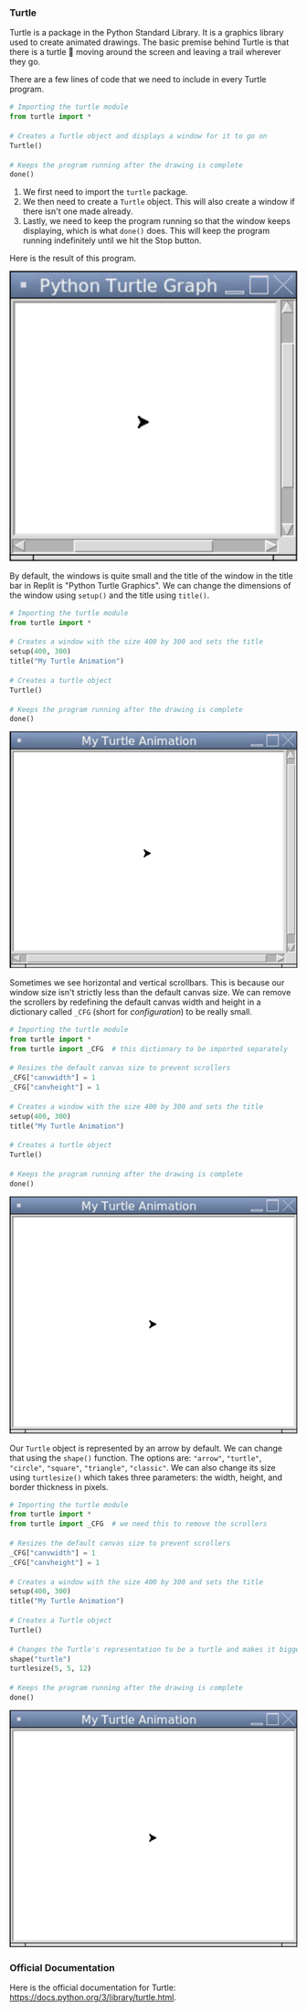 ### Turtle

Turtle is a package in the Python Standard Library. It is a graphics library used to create animated drawings. The basic premise behind Turtle is that there is a turtle 🐢 moving around the screen and leaving a trail wherever they go.

There are a few lines of code that we need to include in every Turtle program.

```python
# Importing the turtle module
from turtle import *

# Creates a Turtle object and displays a window for it to go on
Turtle()

# Keeps the program running after the drawing is complete
done()
```

1. We first need to import the `turtle` package.
2. We then need to create a `Turtle` object. This will also create a window if there isn't one made already.
3. Lastly, we need to keep the program running so that the window keeps displaying, which is what `done()` does. This will keep the program running indefinitely until we hit the Stop button.

Here is the result of this program.

![](../Images/Turtle_Basics.png)

By default, the windows is quite small and the title of the window in the title bar in Replit is "Python Turtle Graphics". We can change the dimensions of the window using `setup()` and the title using `title()`.

```python
# Importing the turtle module
from turtle import *

# Creates a window with the size 400 by 300 and sets the title
setup(400, 300)
title("My Turtle Animation")

# Creates a turtle object 
Turtle()

# Keeps the program running after the drawing is complete
done()
```

![](../Images/Turtle_Title.png)

Sometimes we see horizontal and vertical scrollbars. This is because our window size isn't strictly less than the default canvas size. We can remove the scrollers by redefining the default canvas width and height in a dictionary called `_CFG` (short for *configuration*) to be really small. 

```python
# Importing the turtle module
from turtle import *
from turtle import _CFG  # this dictionary to be imported separately

# Resizes the default canvas size to prevent scrollers
_CFG["canvwidth"] = 1 
_CFG["canvheight"] = 1

# Creates a window with the size 400 by 300 and sets the title
setup(400, 300)
title("My Turtle Animation")

# Creates a turtle object 
Turtle()

# Keeps the program running after the drawing is complete
done()
```

![](../Images/Turtle_No_Scrollers.png)

Our `Turtle` object is represented by an arrow by default. We can change that using the `shape()` function. The options are: `"arrow"`, `"turtle"`, `"circle"`, `"square"`, `"triangle"`, `"classic"`. We can also change its size using `turtlesize()` which takes three parameters: the width, height, and border thickness in pixels.

```python
# Importing the turtle module
from turtle import *
from turtle import _CFG  # we need this to remove the scrollers

# Resizes the default canvas size to prevent scrollers
_CFG["canvwidth"] = 1 
_CFG["canvheight"] = 1

# Creates a window with the size 400 by 300 and sets the title
setup(400, 300)
title("My Turtle Animation")

# Creates a Turtle object 
Turtle()

# Changes the Turtle's representation to be a turtle and makes it bigger
shape("turtle")
turtlesize(5, 5, 12)

# Keeps the program running after the drawing is complete
done()
```

![](../Images/Turtle_No_Scrollers.png)

### Official Documentation

Here is the official documentation for Turtle: https://docs.python.org/3/library/turtle.html.
